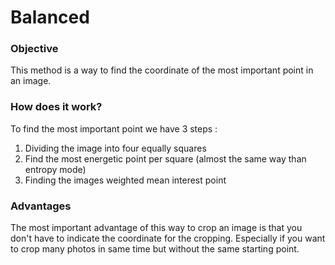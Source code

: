 # Balanced

### Objective

This method is a way to find the coordinate of the most important point in an image.

### How does it work?

To find the most important point we have 3 steps :   
1. Dividing the image into four equally squares  
2. Find the most energetic point per square (almost the same way than entropy mode)  
3. Finding the images weighted mean interest point

### Advantages

The most important advantage of this way to crop an image is that you don't have to indicate the coordinate for the
cropping. Especially if you want to crop many photos in same time but without the same starting point.